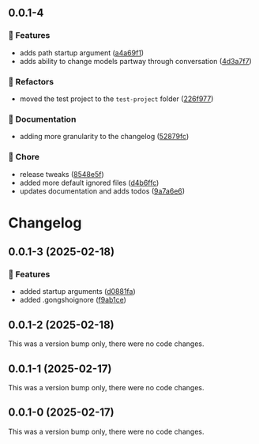 ## 0.0.1-4

### 🚀 Features

- adds path startup argument ([a4a69f1](https://github.com/krismeister/gongsho/commit/a4a69f1))
- adds ability to change models partway through conversation ([4d3a7f7](https://github.com/krismeister/gongsho/commit/4d3a7f7))

### 💅 Refactors

- moved the test project to the `test-project` folder ([226f977](https://github.com/krismeister/gongsho/commit/226f977))

### 📖 Documentation

- adding more granularity to the changelog ([52879fc](https://github.com/krismeister/gongsho/commit/52879fc))

### 🏡 Chore

- release tweaks ([8548e5f](https://github.com/krismeister/gongsho/commit/8548e5f))
- added more default ignored files ([d4b6ffc](https://github.com/krismeister/gongsho/commit/d4b6ffc))
- updates documentation and adds todos ([9a7a6e6](https://github.com/krismeister/gongsho/commit/9a7a6e6))

# Changelog

## 0.0.1-3 (2025-02-18)

### 🚀 Features

- added startup arguments ([d0881fa](https://github.com/krismeister/gongsho/commit/d0881fa))
- added .gongshoignore ([f9ab1ce](https://github.com/krismeister/gongsho/commit/f9ab1ce))

## 0.0.1-2 (2025-02-18)

This was a version bump only, there were no code changes.

## 0.0.1-1 (2025-02-17)

This was a version bump only, there were no code changes.

## 0.0.1-0 (2025-02-17)

This was a version bump only, there were no code changes.
